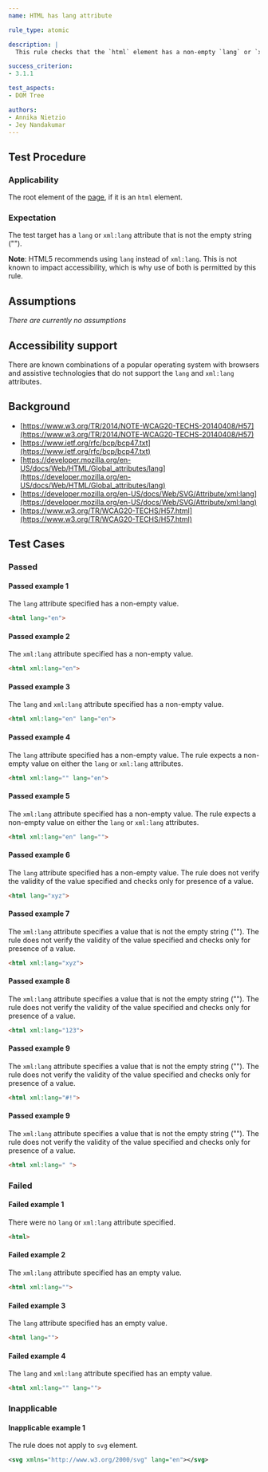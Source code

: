 ```yaml
---
name: HTML has lang attribute

rule_type: atomic

description: |
  This rule checks that the `html` element has a non-empty `lang` or `xml:lang` attribute.

success_criterion:
- 3.1.1

test_aspects:
- DOM Tree

authors:
- Annika Nietzio
- Jey Nandakumar
---
```


## Test Procedure

### Applicability

The root element of the [page](https://www.w3.org/TR/WCAG21/#dfn-web-page-s), if it is an `html` element.

### Expectation

The test target has a `lang` or `xml:lang` attribute that is not the empty string ("").

**Note**: HTML5 recommends using `lang` instead of `xml:lang`. This is not known to impact accessibility, which is why use of both is permitted by this rule.

## Assumptions

*There are currently no assumptions*

## Accessibility support

There are known combinations of a popular operating system with browsers and assistive technologies that do not support the `lang` and `xml:lang` attributes.

## Background

- [https://www.w3.org/TR/2014/NOTE-WCAG20-TECHS-20140408/H57](https://www.w3.org/TR/2014/NOTE-WCAG20-TECHS-20140408/H57)
- [https://www.ietf.org/rfc/bcp/bcp47.txt](https://www.ietf.org/rfc/bcp/bcp47.txt)
- [https://developer.mozilla.org/en-US/docs/Web/HTML/Global_attributes/lang](https://developer.mozilla.org/en-US/docs/Web/HTML/Global_attributes/lang)
- [https://developer.mozilla.org/en-US/docs/Web/SVG/Attribute/xml:lang](https://developer.mozilla.org/en-US/docs/Web/SVG/Attribute/xml:lang)
- [https://www.w3.org/TR/WCAG20-TECHS/H57.html](https://www.w3.org/TR/WCAG20-TECHS/H57.html)

## Test Cases

### Passed

#### Passed example 1

The `lang` attribute specified has a non-empty value.

```html
<html lang="en">
```

#### Passed example 2

The `xml:lang` attribute specified has a non-empty value.

```html
<html xml:lang="en">
```

#### Passed example 3

The `lang` and `xml:lang` attribute specified has a non-empty value.

```html
<html xml:lang="en" lang="en">
```

#### Passed example 4

The `lang` attribute specified has a non-empty value. The rule expects a non-empty value on either the `lang` or `xml:lang` attributes.

```html
<html xml:lang="" lang="en">
```

#### Passed example 5

The `xml:lang` attribute specified has a non-empty value. The rule expects a non-empty value on either the `lang` or `xml:lang` attributes.

```html
<html xml:lang="en" lang="">
```

#### Passed example 6

The `lang` attribute specified has a non-empty value. The rule does not verify the validity of the value specified and checks only for presence of a value.

```html
<html lang="xyz">
```

#### Passed example 7

The `xml:lang` attribute specifies a value that is not the empty string (""). The rule does not verify the validity of the value specified and checks only for presence of a value.

```html
<html xml:lang="xyz">
```

#### Passed example 8

The `xml:lang` attribute specifies a value that is not the empty string (""). The rule does not verify the validity of the value specified and checks only for presence of a value.

```html
<html xml:lang="123">
```

#### Passed example 9

The `xml:lang` attribute specifies a value that is not the empty string (""). The rule does not verify the validity of the value specified and checks only for presence of a value.

```html
<html xml:lang="#!">
```

#### Passed example 9

The `xml:lang` attribute specifies a value that is not the empty string (""). The rule does not verify the validity of the value specified and checks only for presence of a value.

```html
<html xml:lang=" ">
```

### Failed

#### Failed example 1

There were no `lang` or `xml:lang` attribute specified.

```html
<html>
```

#### Failed example 2

The `xml:lang` attribute specified has an empty value.

```html
<html xml:lang="">
```

#### Failed example 3

The `lang` attribute specified has an empty value.

```html
<html lang="">
```

#### Failed example 4

The `lang` and `xml:lang` attribute specified has an empty value.

```html
<html xml:lang="" lang="">
```

### Inapplicable

#### Inapplicable example 1

The rule does not apply to `svg` element.

```svg
<svg xmlns="http://www.w3.org/2000/svg" lang="en"></svg>
```
